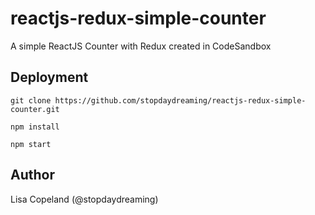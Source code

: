 # reactjs-redux-simple-counter
A simple ReactJS Counter with Redux created in CodeSandbox

## Deployment

```
git clone https://github.com/stopdaydreaming/reactjs-redux-simple-counter.git
```
```
npm install
```

```
npm start
```

## Author 
Lisa Copeland (@stopdaydreaming)
